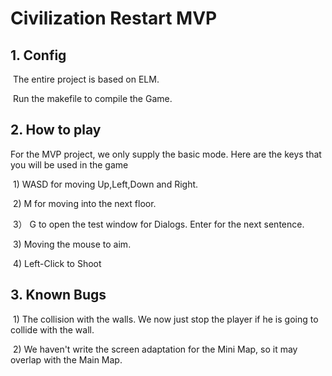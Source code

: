 # Civilization Restart MVP

## 1. Config

​		The entire project is based on ELM.

​		Run the makefile to compile the Game.

## 2. How to play

For the MVP project, we only supply the basic mode.  Here are the keys that you will be used in the game

​	1)	WASD for moving Up,Left,Down and Right.

​	2) 	M for moving into the next floor.

​	3）  G  to open the test window for Dialogs.  Enter for the next sentence. 

​	3)	Moving the mouse to aim.

​	4)	Left-Click  to Shoot	

## 3. Known Bugs

​	1) The collision with the walls. We now just stop the player if he is going to collide with the wall.

​	2) We haven't write the screen adaptation for the Mini Map, so it may overlap with the Main Map.
